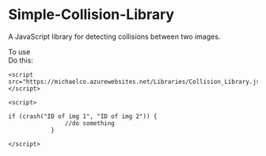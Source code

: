 # Simple-Collision-Library
A JavaScript library for detecting collisions between two images.

To use<br>
Do this:

```
<script src="https://michaelco.azurewebsites.net/Libraries/Collision_Library.js"></script>

<script>

if (crash("ID of img 1", "ID of img 2")) {
                //do something
            }

</script>
```
